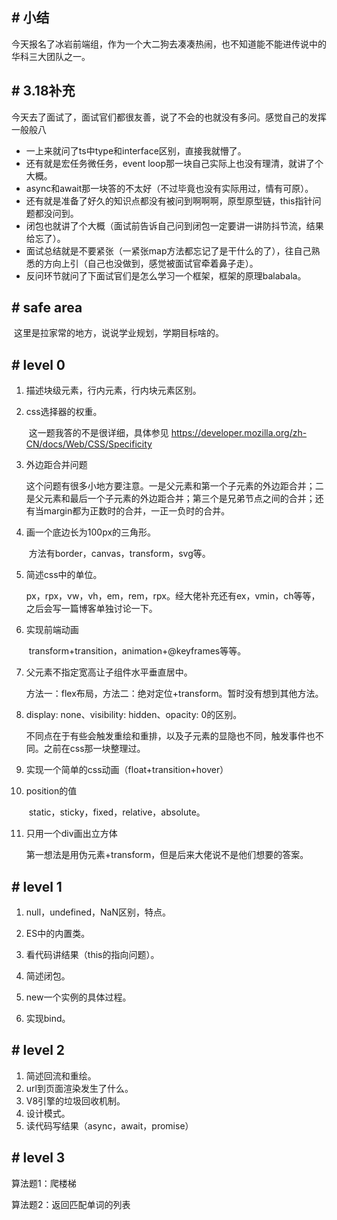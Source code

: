 ## # 小结

​		今天报名了冰岩前端组，作为一个大二狗去凑凑热闹，也不知道能不能进传说中的华科三大团队之一。



## # 3.18补充

​		今天去了面试了，面试官们都很友善，说了不会的也就没有多问。感觉自己的发挥一般般八

- 一上来就问了ts中type和interface区别，直接我就懵了。
- 还有就是宏任务微任务，event loop那一块自己实际上也没有理清，就讲了个大概。
- async和await那一块答的不太好（不过毕竟也没有实际用过，情有可原）。
- 还有就是准备了好久的知识点都没有被问到啊啊啊，原型原型链，this指针问题都没问到。
- 闭包也就讲了个大概（面试前告诉自己问到闭包一定要讲一讲防抖节流，结果给忘了）。
- 面试总结就是不要紧张（一紧张map方法都忘记了是干什么的了），往自己熟悉的方向上引（自己也没做到，感觉被面试官牵着鼻子走）。
- 反问环节就问了下面试官们是怎么学习一个框架，框架的原理balabala。



## # safe area

​		这里是拉家常的地方，说说学业规划，学期目标啥的。



## # level 0

1. 描述块级元素，行内元素，行内块元素区别。

2. css选择器的权重。

   ​		这一题我答的不是很详细，具体参见 https://developer.mozilla.org/zh-CN/docs/Web/CSS/Specificity

3. 外边距合并问题

   ​		这个问题有很多小地方要注意。一是父元素和第一个子元素的外边距合并；二是父元素和最后一个子元素的外边距合并；第三个是兄弟节点之间的合并；还有当margin都为正数时的合并，一正一负时的合并。

4. 画一个底边长为100px的三角形。

   ​		方法有border，canvas，transform，svg等。

5. 简述css中的单位。

   ​		px，rpx，vw，vh，em，rem，rpx。经大佬补充还有ex，vmin，ch等等，之后会写一篇博客单独讨论一下。

6. 实现前端动画

   ​		transform+transition，animation+@keyframes等等。

7. 父元素不指定宽高让子组件水平垂直居中。

   ​		方法一：flex布局，方法二：绝对定位+transform。暂时没有想到其他方法。

8. display: none、visibility: hidden、opacity: 0的区别。

   ​		不同点在于有些会触发重绘和重排，以及子元素的显隐也不同，触发事件也不同。之前在css那一块整理过。

9. 实现一个简单的css动画（float+transition+hover）

10. position的值

    ​		static，sticky，fixed，relative，absolute。

11. 只用一个div画出立方体

    ​		第一想法是用伪元素+transform，但是后来大佬说不是他们想要的答案。



## # level 1

1. null，undefined，NaN区别，特点。
2. ES中的内置类。

3. 看代码讲结果（this的指向问题）。

4. 简述闭包。
5. new一个实例的具体过程。
6. 实现bind。



## # level 2

1. 简述回流和重绘。
2. url到页面渲染发生了什么。
3. V8引擎的垃圾回收机制。
4. 设计模式。
5. 读代码写结果（async，await，promise）



## # level 3

算法题1：爬楼梯

算法题2：返回匹配单词的列表